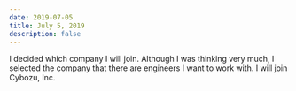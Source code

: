 ```yaml
---
date: 2019-07-05
title: July 5, 2019
description: false
---
```


I decided which company I will join. Although I was thinking very much, I selected the company that there are engineers I want to work with. I will join Cybozu, Inc.